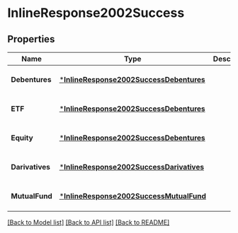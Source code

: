 # InlineResponse2002Success

## Properties
Name | Type | Description | Notes
------------ | ------------- | ------------- | -------------
**Debentures** | [***InlineResponse2002SuccessDebentures**](inline_response_200_2_Success_debentures.md) |  | [optional] [default to null]
**ETF** | [***InlineResponse2002SuccessDebentures**](inline_response_200_2_Success_debentures.md) |  | [optional] [default to null]
**Equity** | [***InlineResponse2002SuccessDebentures**](inline_response_200_2_Success_debentures.md) |  | [optional] [default to null]
**Darivatives** | [***InlineResponse2002SuccessDarivatives**](inline_response_200_2_Success_darivatives.md) |  | [optional] [default to null]
**MutualFund** | [***InlineResponse2002SuccessMutualFund**](inline_response_200_2_Success_mutualFund.md) |  | [optional] [default to null]

[[Back to Model list]](../README.md#documentation-for-models) [[Back to API list]](../README.md#documentation-for-api-endpoints) [[Back to README]](../README.md)

